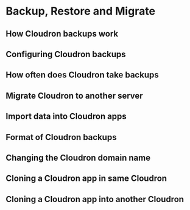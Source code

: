 # Backup, Restore and Migrate

## How Cloudron backups work

## Configuring Cloudron backups

## How often does Cloudron take backups

## Migrate Cloudron to another server

## Import data into Cloudron apps

## Format of Cloudron backups

## Changing the Cloudron domain name

## Cloning a Cloudron app in same Cloudron

## Cloning a Cloudron app into another Cloudron

